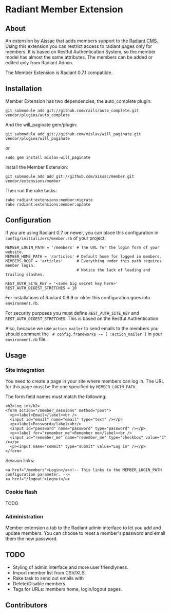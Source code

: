 Radiant Member Extension
===

About
---

An extension by [Aissac][aissac] that adds members support to the [Radiant CMS][radiant]. Using this extension you can restrict access to radiant pages only for members. It is based on Restful Authentication System, so the member model has almost the same attributes. The members can be added or edited only from Radiant Admin.

The Member Extension is Radiant 0.7.1 compatible.

Installation
---

Member Extension has two dependencies, the auto\_complete plugin:

    git submodule add git://github.com/rails/auto_complete.git vendor/plugins/auto_complete
    
And the will\_paginate gem/plugin:

    git submodule add git://github.com/mislav/will_paginate.git vendor/plugins/will_paginate
    
or

    sudo gem install mislav-will_paginate

Install the Member Extension:
    
    git submodule add add git://github.com/aissac/member.git vendor/extensions/member
    
Then run the rake tasks:

    rake radiant:extensions:member:migrate
    rake radiant:extensions:member:update

Configuration
---

If you are using Radiant 0.7 or newer, you can place this configuration in `config/initializers/member.rb` of your project:

    MEMBER_LOGIN_PATH = '/members' # The URL for the login form of your website.
    MEMBER_HOME_PATH = '/articles' # Default home for logged in members.
    MEMBERS_ROOT = 'articles'      # Everything under this path requires member login.
                                   # Notice the lack of leading and trailing slashes.

    REST_AUTH_SITE_KEY = '<some big secret key here>'
    REST_AUTH_DIGEST_STRETCHES = 10

For installations of Radiant 0.6.9 or older this configuration goes into `environment.rb`.

For security purposes you must define `REST_AUTH_SITE_KEY` and `REST_AUTH_DIGEST_STRETCHES`. This is based on the Restful Authentication.

Also, because we use `action_mailer` to send emails to the members you should comment the ` # config.frameworks -= [ :action_mailer ]` in your `environment.rb` file.

Usage
---

### Site integration

You need to create a page in your site where members can log in. The URL for this page must be the one specified by `MEMBER_LOGIN_PATH`.

The form field names must match the following:

    <h2>Log in</h2>
    <form action="/member_sessions" method="post">
      <p><label>Email</label><br />
      <input id="email" name="email" type="text" /></p>
      <p><label>Password</label><br/>
      <input id="password" name="password" type="password" /></p>
      <p><label for="remember_me">Remember me</label><br />
      <input id="remember_me" name="remember_me" type="checkbox" value="1" /></p>
      <p><input name="commit" type="submit" value="Log in" /></p>
    </form>

Session links:

    <a href="/members">Login</a><!-- This links to the MEMBER_LOGIN_PATH configuration parameter. -->
    <a href="/logout">Logout</a>
    
### Cookie flash

TODO

### Administration

Member extension a tab to the Radiant admin interface to let you add and update members. You can choose to reset a member's password and email them the new password.

TODO
---

* Styling of admin interface and more user friendlyness.
* Import member list from CSV/XLS.
* Rake task to send out emails with 
* Delete/Disable members.
* Tags for URLs: members home, login/logout pages.

Contributors
---

[aissac]: http://aissac.ro
[radiant]: http://radiantcms.org/